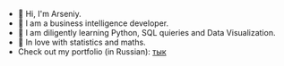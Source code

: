    - 👋 Hi, I'm Arseniy.
   - 👀 I am a business intelligence developer.
   - 🌱 I am diligently learning Python, SQL quieries and Data Visualization.
   - 💞️ In love with statistics and maths.
   - Check out my portfolio (in Russian): [тык](https://github.com/maranafaamen/portfolio/tree/main)
